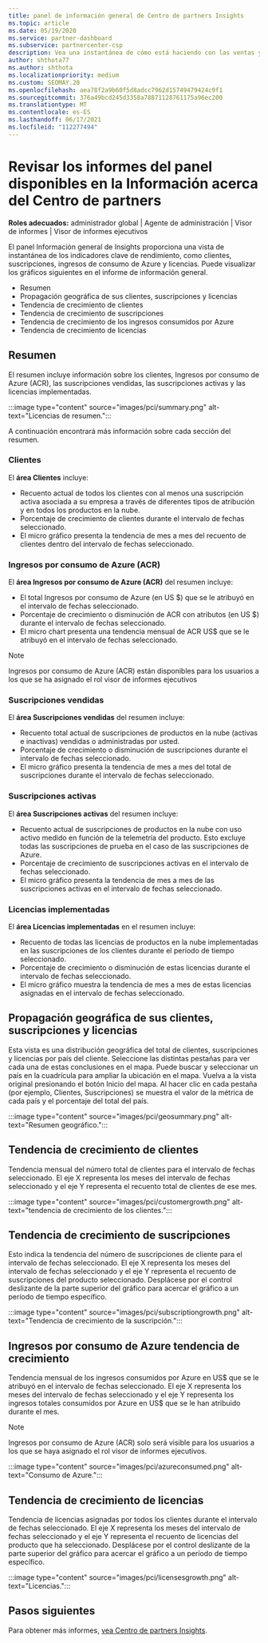 ```yaml
---
title: panel de información general de Centro de partners Insights
ms.topic: article
ms.date: 05/19/2020
ms.service: partner-dashboard
ms.subservice: partnercenter-csp
description: Vea una instantánea de cómo está haciendo con las ventas y la implementación, el crecimiento de clientes y el crecimiento de los ingresos con licencias, suscripciones y consumo de Azure.
author: shthota77
ms.author: shthota
ms.localizationpriority: medium
ms.custom: SEOMAY.20
ms.openlocfilehash: aea78f2a9b60f5d8adcc7962d15749479424c9f1
ms.sourcegitcommit: 376a49bcd245d3358a78871128761175a96ec200
ms.translationtype: MT
ms.contentlocale: es-ES
ms.lasthandoff: 06/17/2021
ms.locfileid: "112277494"
---
```

# <a name="overview-dashboard-reports-available-in-partner-center-insights"></a>Revisar los informes del panel disponibles en la Información acerca del Centro de partners
 
**Roles adecuados:** administrador global | Agente de administración | Visor de informes | Visor de informes ejecutivos

El panel Información general de Insights proporciona una vista de instantánea de los indicadores clave de rendimiento, como clientes, suscripciones, ingresos de consumo de Azure y licencias. Puede visualizar los gráficos siguientes en el informe de información general.

- Resumen  
- Propagación geográfica de sus clientes, suscripciones y licencias  
- Tendencia de crecimiento de clientes 
- Tendencia de crecimiento de suscripciones 
- Tendencia de crecimiento de los ingresos consumidos por Azure 
- Tendencia de crecimiento de licencias 

## <a name="summary"></a>Resumen

El resumen incluye información sobre los clientes, Ingresos por consumo de Azure (ACR), las suscripciones vendidas, las suscripciones activas y las licencias implementadas. 

:::image type="content" source="images/pci/summary.png" alt-text="Licencias de resumen.":::

A continuación encontrará más información sobre cada sección del resumen.

### <a name="customers"></a>Clientes

El **área Clientes** incluye:

- Recuento actual de todos los clientes con al menos una suscripción activa asociada a su empresa a través de diferentes tipos de atribución y en todos los productos en la nube.
- Porcentaje de crecimiento de clientes durante el intervalo de fechas seleccionado.
- El micro gráfico presenta la tendencia de mes a mes del recuento de clientes dentro del intervalo de fechas seleccionado.

### <a name="azure-consumed-revenue-acr"></a>Ingresos por consumo de Azure (ACR)

El **área Ingresos por consumo de Azure (ACR)** del resumen incluye:

- El total Ingresos por consumo de Azure (en US $) que se le atribuyó en el intervalo de fechas seleccionado.
- Porcentaje de crecimiento o disminución de ACR con atributos (en US $) durante el intervalo de fechas seleccionado.
- El micro chart presenta una tendencia mensual de ACR US$ que se le atribuyó en el intervalo de fechas seleccionado. 

> [!NOTE]
> Ingresos por consumo de Azure (ACR) están disponibles para los usuarios a los que se ha asignado el rol visor de informes ejecutivos 
 
### <a name="subscriptions-sold"></a>Suscripciones vendidas

El **área Suscripciones vendidas** del resumen incluye:

- Recuento total actual de suscripciones de productos en la nube (activas e inactivas) vendidas o administradas por usted.  
- Porcentaje de crecimiento o disminución de suscripciones durante el intervalo de fechas seleccionado.
- El micro gráfico presenta la tendencia de mes a mes del total de suscripciones durante el intervalo de fechas seleccionado.

### <a name="active-subscriptions"></a>Suscripciones activas

El **área Suscripciones activas** del resumen incluye:

- Recuento actual de suscripciones de productos en la nube con uso activo medido en función de la telemetría del producto. Esto excluye todas las suscripciones de prueba en el caso de las suscripciones de Azure.  
- Porcentaje de crecimiento de suscripciones activas en el intervalo de fechas seleccionado.
- El micro gráfico presenta la tendencia de mes a mes de las suscripciones activas en el intervalo de fechas seleccionado.
 
### <a name="licenses-deployed"></a>Licencias implementadas

El **área Licencias implementadas** en el resumen incluye:
 
- Recuento de todas las licencias de productos en la nube implementadas en las suscripciones de los clientes durante el período de tiempo seleccionado. 
- Porcentaje de crecimiento o disminución de estas licencias durante el intervalo de fechas seleccionado. 
- El micro gráfico muestra la tendencia de mes a mes de estas licencias asignadas en el intervalo de fechas seleccionado.

## <a name="geographical-spread-of-your-customers-subscriptions-and-licenses"></a>Propagación geográfica de sus clientes, suscripciones y licencias

Esta vista es una distribución geográfica del total de clientes, suscripciones y licencias por país del cliente. Seleccione las distintas pestañas para ver cada una de estas conclusiones en el mapa. Puede buscar y seleccionar un país en la cuadrícula para ampliar la ubicación en el mapa. Vuelva a la vista original presionando el botón Inicio del mapa. Al hacer clic en cada pestaña (por ejemplo, Clientes, Suscripciones) se muestra el valor de la métrica de cada país y el porcentaje del total del país.  

:::image type="content" source="images/pci/geosummary.png" alt-text="Resumen geográfico.":::

## <a name="customers-growth-trend"></a>Tendencia de crecimiento de clientes

Tendencia mensual del número total de clientes para el intervalo de fechas seleccionado. El eje X representa los meses del intervalo de fechas seleccionado y el eje Y representa el recuento total de clientes de ese mes. 

:::image type="content" source="images/pci/customergrowth.png" alt-text="tendencia de crecimiento de los clientes.":::

## <a name="subscriptions-growth-trend"></a>Tendencia de crecimiento de suscripciones

Esto indica la tendencia del número de suscripciones de cliente para el intervalo de fechas seleccionado. El eje X representa los meses del intervalo de fechas seleccionado y el eje Y representa el recuento de suscripciones del producto seleccionado. Desplácese por el control deslizante de la parte superior del gráfico para acercar el gráfico a un período de tiempo específico. 

:::image type="content" source="images/pci/subscriptiongrowth.png" alt-text="Tendencia de crecimiento de la suscripción.":::

## <a name="azure-consumed-revenue-growth-trend"></a>Ingresos por consumo de Azure tendencia de crecimiento

Tendencia mensual de los ingresos consumidos por Azure en US$ que se le atribuyó en el intervalo de fechas seleccionado. El eje X representa los meses del intervalo de fechas seleccionado y el eje Y representa los ingresos totales consumidos por Azure en US$ que se le han atribuido durante el mes.

> [!NOTE]
> Ingresos por consumo de Azure (ACR) solo será visible para los usuarios a los que se haya asignado el rol visor de informes ejecutivos. 

:::image type="content" source="images/pci/azureconsumed.png" alt-text="Consumo de Azure.":::

## <a name="licenses-growth-trend"></a>Tendencia de crecimiento de licencias
 
Tendencia de licencias asignadas por todos los clientes durante el intervalo de fechas seleccionado. El eje X representa los meses del intervalo de fechas seleccionado y el eje Y representa el recuento de licencias del producto que ha seleccionado. Desplácese por el control deslizante de la parte superior del gráfico para acercar el gráfico a un período de tiempo específico.  

:::image type="content" source="images/pci/licensesgrowth.png" alt-text="Licencias.":::

## <a name="next-steps"></a>Pasos siguientes

Para obtener más informes, [vea Centro de partners Insights](partner-center-insights.md).
